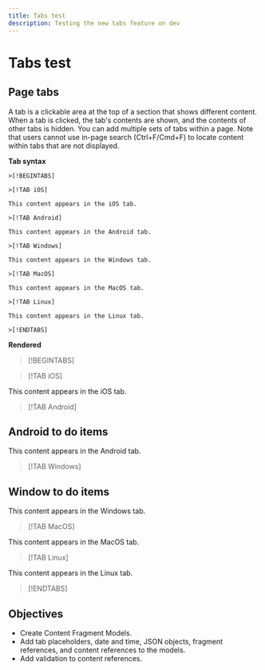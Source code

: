 ```yaml
---
title: Tabs test
description: Testing the new tabs feature on dev
---
```

# Tabs test

## Page tabs

A tab is a clickable area at the top of a section that shows different content. When a tab is clicked, the tab's contents are shown, and the contents of other tabs is hidden. You can add multiple sets of tabs within a page. Note that users cannot use in-page search (Ctrl+F/Cmd+F) to locate content within tabs that are not displayed.

**Tab syntax**

```
>[!BEGINTABS]

>[!TAB iOS]

This content appears in the iOS tab.

>[!TAB Android]

This content appears in the Android tab.

>[!TAB Windows]

This content appears in the Windows tab.

>[!TAB MacOS]

This content appears in the MacOS tab.

>[!TAB Linux]

This content appears in the Linux tab.

>[!ENDTABS]
```

**Rendered**

>[!BEGINTABS]

>[!TAB iOS]

This content appears in the iOS tab.

>[!TAB Android]

## Android to do items

This content appears in the Android tab.

>[!TAB Windows]

## Window to do items

This content appears in the Windows tab.

>[!TAB MacOS]

This content appears in the MacOS tab.

>[!TAB Linux]

This content appears in the Linux tab.

>[!ENDTABS]

## Objectives

* Create Content Fragment Models.
* Add tab placeholders, date and time, JSON objects, fragment references, and content references to the models.
* Add validation to content references.
